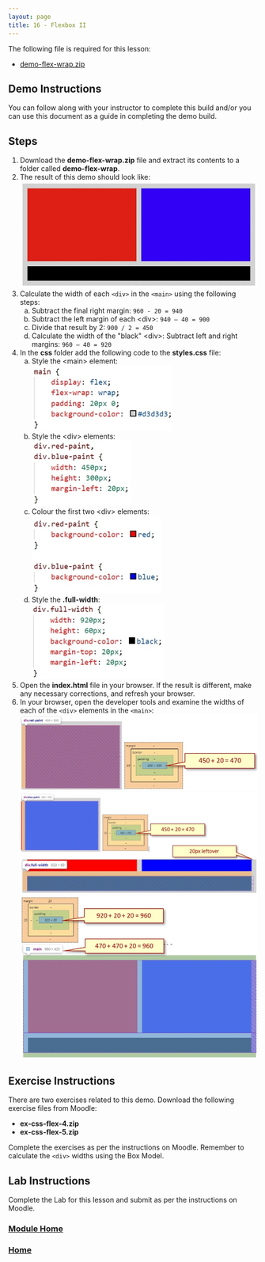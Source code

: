 ```yaml
---
layout: page
title: 16 - Flexbox II
---
```

The following file is required for this lesson:
* [demo-flex-wrap.zip](files/demo-flex-wrap.zip)

## Demo Instructions
You can follow along with your instructor to complete this build and/or you can use this document as a guide in completing the demo build.

## Steps
1.	Download the **demo-flex-wrap.zip** file and extract its contents to a folder called **demo-flex-wrap**.
2.	The result of this demo should look like:<br>
![flexwrap-final.jpg](files/flexwrap-final.jpg)
3.	Calculate the width of each `<div>` in the `<main>` using the following steps:<br>
    <ol type="a">
        <li>Subtract the final right margin: <code>960 - 20 = 940</code></li>
        <li>Subtract the left margin of each &lt;div&gt;: <code>940 – 40 = 900</code></li>
        <li>Divide that result by 2: <code>900 / 2 = 450</code></li>
        <li>Calculate the width of the "black" &lt;div&gt;: Subtract left and right margins: <code>960 – 40 = 920</code></li>
    </ol>
4.	In the **css** folder add the following code to the **styles.css** file:<br>
    <ol type="a">
        <li>Style the &lt;main&gt; element:<br>
        <img src="files/css-styles-a.jpg" alt="main style">
        </li>
        <li>Style the &lt;div&gt; elements:<br>
        <img src="files/css-styles-b.jpg" alt="div style">
        </li>
        <li>Colour the first two &lt;div&gt; elements:<br>
        <img src="files/css-styles-c.jpg" alt="div colours">
        </li>
        <li>Style the <b>.full-width</b>:<br>
        <img src="files/css-styles-d.jpg" alt=".width class">
        </li>
    </ol>
5.	Open the **index.html** file in your browser. If the result is different, make any necessary corrections, and refresh your browser.
6.	In your browser, open the developer tools and examine the widths of each of the `<div>` elements in the `<main>`:<br>
![div-element-01.jpg](files/div-element-01.jpg)<br>
![div-element-02.jpg](files/div-element-02.jpg)<br>
![div-element-03.jpg](files/div-element-03.jpg)

## Exercise Instructions
There are two exercises related to this demo. Download the following exercise files from Moodle:
* **ex-css-flex-4.zip**
* **ex-css-flex-5.zip**

Complete the exercises as per the instructions on Moodle. Remember to calculate the `<div>` widths using the Box Model.

## Lab Instructions
Complete the Lab for this lesson and submit as per the instructions on Moodle.

### [Module Home](../)

### [Home](../../)